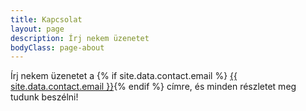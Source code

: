 ```yaml
---
title: Kapcsolat
layout: page
description: Írj nekem üzenetet
bodyClass: page-about
---
```



Írj nekem üzenetet a {% if site.data.contact.email %} <a href="mailto:{{ site.data.contact.email }}">{{ site.data.contact.email }}</a>{% endif %} címre, és minden részletet meg tudunk beszélni!
